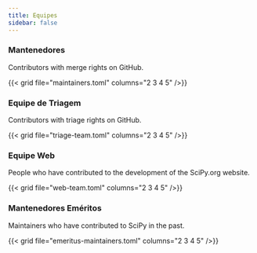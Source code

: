 ```yaml
---
title: Equipes
sidebar: false
---
```


### Mantenedores

Contributors with merge rights on GitHub.

{{< grid file="maintainers.toml" columns="2 3 4 5" />}}

### Equipe de Triagem

Contributors with triage rights on GitHub.

{{< grid file="triage-team.toml" columns="2 3 4 5" />}}

### Equipe Web

People who have contributed to the development of the SciPy.org website.

{{< grid file="web-team.toml" columns="2 3 4 5" />}}

### Mantenedores Eméritos

Maintainers who have contributed to SciPy in the past.

{{< grid file="emeritus-maintainers.toml" columns="2 3 4 5" />}}

